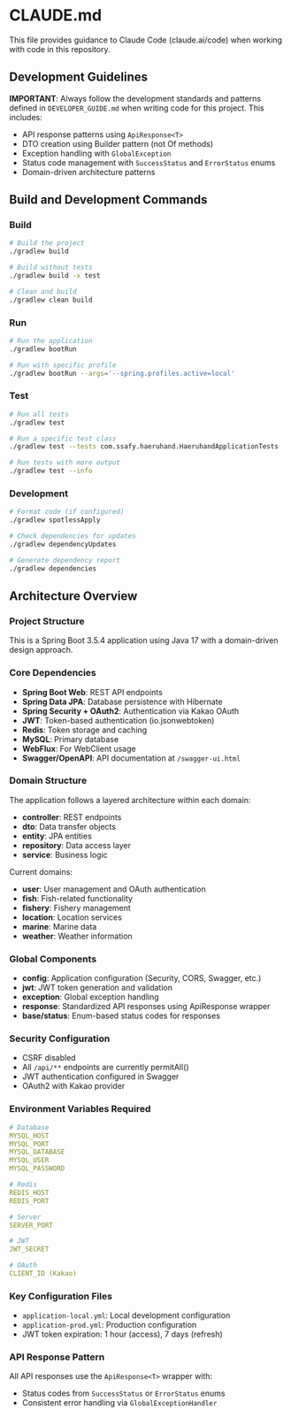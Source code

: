 # CLAUDE.md

This file provides guidance to Claude Code (claude.ai/code) when working with code in this repository.

## Development Guidelines

**IMPORTANT**: Always follow the development standards and patterns defined in `DEVELOPER_GUIDE.md` when writing code for this project. This includes:
- API response patterns using `ApiResponse<T>`
- DTO creation using Builder pattern (not Of methods)
- Exception handling with `GlobalException`
- Status code management with `SuccessStatus` and `ErrorStatus` enums
- Domain-driven architecture patterns

## Build and Development Commands

### Build
```bash
# Build the project
./gradlew build

# Build without tests
./gradlew build -x test

# Clean and build
./gradlew clean build
```

### Run
```bash
# Run the application
./gradlew bootRun

# Run with specific profile
./gradlew bootRun --args='--spring.profiles.active=local'
```

### Test
```bash
# Run all tests
./gradlew test

# Run a specific test class
./gradlew test --tests com.ssafy.haeruhand.HaeruhandApplicationTests

# Run tests with more output
./gradlew test --info
```

### Development
```bash
# Format code (if configured)
./gradlew spotlessApply

# Check dependencies for updates
./gradlew dependencyUpdates

# Generate dependency report
./gradlew dependencies
```

## Architecture Overview

### Project Structure
This is a Spring Boot 3.5.4 application using Java 17 with a domain-driven design approach.

### Core Dependencies
- **Spring Boot Web**: REST API endpoints
- **Spring Data JPA**: Database persistence with Hibernate
- **Spring Security + OAuth2**: Authentication via Kakao OAuth
- **JWT**: Token-based authentication (io.jsonwebtoken)
- **Redis**: Token storage and caching
- **MySQL**: Primary database
- **WebFlux**: For WebClient usage
- **Swagger/OpenAPI**: API documentation at `/swagger-ui.html`

### Domain Structure
The application follows a layered architecture within each domain:
- **controller**: REST endpoints
- **dto**: Data transfer objects
- **entity**: JPA entities
- **repository**: Data access layer
- **service**: Business logic

Current domains:
- **user**: User management and OAuth authentication
- **fish**: Fish-related functionality
- **fishery**: Fishery management
- **location**: Location services
- **marine**: Marine data
- **weather**: Weather information

### Global Components
- **config**: Application configuration (Security, CORS, Swagger, etc.)
- **jwt**: JWT token generation and validation
- **exception**: Global exception handling
- **response**: Standardized API responses using ApiResponse wrapper
- **base/status**: Enum-based status codes for responses

### Security Configuration
- CSRF disabled
- All `/api/**` endpoints are currently permitAll()
- JWT authentication configured in Swagger
- OAuth2 with Kakao provider

### Environment Variables Required
```yaml
# Database
MYSQL_HOST
MYSQL_PORT
MYSQL_DATABASE
MYSQL_USER
MYSQL_PASSWORD

# Redis
REDIS_HOST
REDIS_PORT

# Server
SERVER_PORT

# JWT
JWT_SECRET

# OAuth
CLIENT_ID (Kakao)
```

### Key Configuration Files
- `application-local.yml`: Local development configuration
- `application-prod.yml`: Production configuration
- JWT token expiration: 1 hour (access), 7 days (refresh)

### API Response Pattern
All API responses use the `ApiResponse<T>` wrapper with:
- Status codes from `SuccessStatus` or `ErrorStatus` enums
- Consistent error handling via `GlobalExceptionHandler`